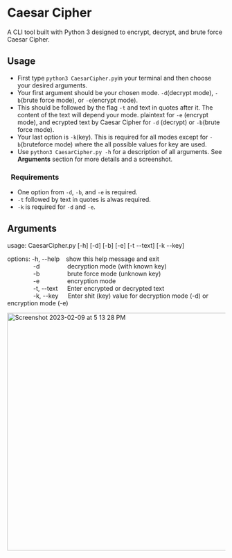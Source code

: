 # Caesar Cipher
 A CLI tool built with Python 3 designed to encrypt, decrypt, and brute force Caesar Cipher.
 
## Usage
 * First type ```python3 CaesarCipher.py```in your terminal and then choose your desired arguments.
 * Your first argument should be your chosen mode. ```-d```(decrypt mode), ```-b```(brute force mode), or ```-e```(encrypt mode).
 * This should be followed by the flag ```-t``` and text in quotes after it. The content of the text will depend your mode. plaintext for ```-e``` (encrypt mode), and ecrypted text by Caesar Cipher for ```-d``` (decrypt) or ```-b```(brute force mode).
 * Your last option is ```-k```(key). This is required for all modes except for ```-b```(bruteforce mode) where the all possible values for key are used. 
 * Use ```python3 CaesarCipher.py -h``` for a description of all arguments. See **Arguments** section for more details and a screenshot. 
 

 
### &ensp;Requirements
  * One option from ```-d```, ```-b```, and ```-e``` is required. 
  * ```-t``` followed by text in quotes is alwas required.
  * ```-k``` is required for ```-d``` and ```-e```.
  

 
 
 ## Arguments
 usage: CaesarCipher.py [-h] [-d] [-b] [-e] [-t --text] [-k --key]

options:
  -h, --help  &ensp; show this help message and exit </br>
  &ensp;&ensp;&ensp;&ensp;&ensp;&ensp;&ensp;&ensp; -d &ensp;&ensp;&ensp;&ensp;&ensp;&ensp;&ensp;&ensp; decryption mode (with known key) </br>
  &ensp;&ensp;&ensp;&ensp;&ensp;&ensp;&ensp;&ensp; -b &ensp;&ensp;&ensp;&ensp;&ensp;&ensp;&ensp;&ensp; brute force mode (unknown key) </br>
  &ensp;&ensp;&ensp;&ensp;&ensp;&ensp;&ensp;&ensp; -e &ensp;&ensp;&ensp;&ensp;&ensp;&ensp;&ensp;&ensp; encryption mode </br>
  &ensp;&ensp;&ensp;&ensp;&ensp;&ensp;&ensp;&ensp; -t, --text &ensp;&ensp; Enter encrypted or decrypted text </br>
  &ensp;&ensp;&ensp;&ensp;&ensp;&ensp;&ensp;&ensp; -k, --key  &ensp;&ensp; Enter shit (key) value for decryption mode (-d) or encryption mode (-e) </br>
 
<img width="548" alt="Screenshot 2023-02-09 at 5 13 28 PM" src="https://user-images.githubusercontent.com/75190244/217975295-aa2b1b0d-9a7e-46d8-838e-1fd8245d1afd.png">



